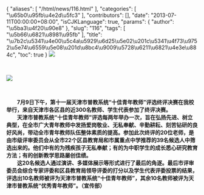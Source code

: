 {
    "aliases": [
        "/html/news/116.html"
    ],
    "categories": [
        "\u65b0\u95fb\u4e2d\u5fc3"
    ],
    "contributors": [],
    "date": "2013-07-11T00:00:00+08:00",
    "isCJKLanguage": true,
    "params": {
        "author": "\u5ba3\u4f20\u90e8"
    },
    "slug": "116",
    "tags": [
        "\u5b66\u6821\u8981\u95fb"
    ],
    "title": "\u7b2c\u5341\u4e00\u5c4a\u5929\u6d25\u5e02\u201c\u5341\u4f73\u9752\u5e74\u6559\u5e08\u201d\u8bc4\u9009\u5728\u6211\u6821\u4e3e\u884c",
    "toc": true
}
![](https://cdn.tfls.online/mirror/full/524b5a66e130675b563fe44c1192d7bb24fd7371.jpg)

 

![](https://cdn.tfls.online/mirror/full/f80b697cfc13785277f3ea772bdb327a9b6c3237.jpg)

 

　　**7月9日下午，第十一届天津市普教系统“十佳青年教师”评选终评决赛在我校举行，来自天津市各区县的近300名教师、学生代表参加了终评决赛。  
　　天津市普教系统“十佳青年教师”评选每两年举办一次，旨在弘扬先进、树立典型，在全市广大青年教师中发扬爱岗敬业、无私奉献、辛勤耕耘、刻苦钻研的良好风尚，带动全市青年教师队伍整体素质的提高。参加此次终评的20位老师，是由市级评审委员会从全市22个区县教育局和市属重点中学推荐的39名候选人中筛选出来的。他们中有的为残疾孩子无私奉献；有的为中职学生的成长悉心研究教育方法；有的创新教学思路屡创佳绩。  
　　这20名候选人通过演讲、多媒体展示等形式进行了最后的角逐。最后市评审委员会综合专家评委和区县教育局领导评委的打分以及学生代表评委投票的结果，评选出10名教师被评为天津市普教系统“十佳青年教师”，其余10名教师被评为天津市普教系统“优秀青年教师”。（宣传部）**

